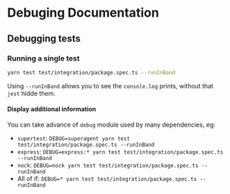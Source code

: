 # Debuging Documentation


## Debugging tests



### Running a single test

```bash
yarn test test/integration/package.spec.ts --runInBand
```

Using `--runInBand` allows you to see the `console.log` prints, without that `jest` hidde them.

#### Display additional information

You can take advance of `debug` module used by many dependencies, eg:

* `supertest`: `DEBUG=superagent yarn test test/integration/package.spec.ts --runInBand`
* `express`: `DEBUG=express:* yarn test test/integration/package.spec.ts --runInBand`
* `nock`: `DEBUG=nock yarn test test/integration/package.spec.ts --runInBand`
* All of if: `DEBUG=* yarn test test/integration/package.spec.ts --runInBand`
